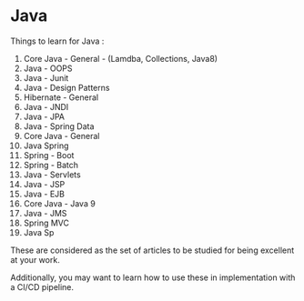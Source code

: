 # Java

Things to learn for Java :

1. Core Java - General - (Lamdba, Collections, Java8)
2. Java - OOPS
3. Java - Junit
4. Java - Design Patterns
5. Hibernate - General
6. Java - JNDI
7. Java - JPA
8. Java - Spring Data
9. Core Java - General
10. Java Spring
11. Spring - Boot
12. Spring - Batch
13. Java - Servlets
14. Java - JSP
15. Java - EJB
16. Core Java - Java 9
17. Java - JMS
18. Spring MVC
19. Java Sp

These are considered as the set of articles to be studied for being excellent at your work.

Additionally, you may want to learn how to use these in implementation with a CI/CD pipeline.

